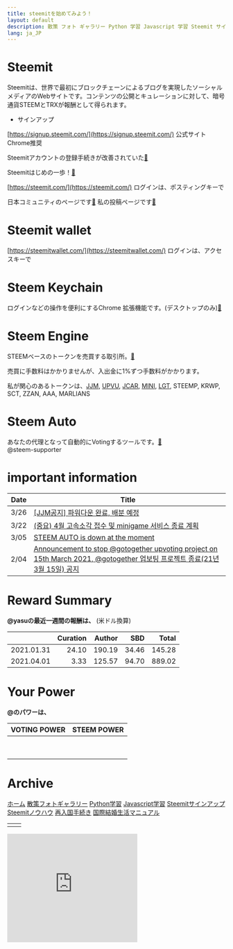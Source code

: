 ```yaml
---
title: steemitを始めてみよう！
layout: default
description: 散策 フォト ギャラリー Python 学習 Javascript 学習 Steemit サインアップ Steemit ノウハウ 再入国 手続き 国際結婚生活マニュアル
lang: ja_JP
---
```


# Steemit 
Steemitは、世界で最初にブロックチェーンによるブログを実現したソーシャルメディアのWebサイトです。コンテンツの公開とキュレーションに対して、暗号通貨STEEMとTRXが報酬として得られます。

* サインアップ

[https://signup.steemit.com/](https://signup.steemit.com/) 公式サイト Chrome推奨

Steemitアカウントの登録手続きが改善されていた[🔗](https://steemit.com/japanese/@yasu/4t27l6-steemit)

Steemitはじめの一歩！[🔗](https://steemit.com/japanese/@yasu/7fuxcn-steemit)

[https://steemit.com/](https://steemit.com/) ログインは、ポスティングキーで

日本コミュニティのページです[🔗](https://steemit.com/created/japanese) 私の投稿ページです[🔗](https://steemit.com/@yasu) 

# Steemit wallet

[https://steemitwallet.com/](https://steemitwallet.com/) ログインは、アクセスキーで

# Steem Keychain

ログインなどの操作を便利にするChrome 拡張機能です。(デスクトップのみ)[🔗](https://chrome.google.com/webstore/detail/jhgnbkkipaallpehbohjmkbjofjdmeid)




# Steem Engine

STEEMベースのトークンを売買する取引所。[🔗](https://steem-engine.net/)

売買に手数料はかかりませんが、入出金に1%ずつ手数料がかかります。

私が関心のあるトークンは、[JJM](https://steemit.com/@virus707/posts), [UPVU](https://steemit.com/@upvu/posts), [JCAR](https://steemit.com/@jcarvoting/posts), [MINI](https://steemit.com/@minigame/posts), [LGT](https://steemit.com/@gotogether/posts), STEEMP, KRWP, SCT, ZZAN, AAA, MARLIANS

# Steem Auto

あなたの代理となって自動的にVotingするツールです。[🔗](https://steemdb.online/)  
@steem-supporter




# important information



|Date|Title|
|---|---|
|3/26|[[JJM공지] 파워다운 완료, 배분 예정](https://steemit.com/jjm/@virus707/5ydqxl-jjm)|
|3/22|[(중요) 4월 고속소각 접수 및 minigame 서비스 종료 계획](https://steemit.com/mini/@minigame/4-minigame)|
|3/05|[STEEM AUTO is down at the moment](https://steemit.com/steemauto/@steem-supporter/steem-auto-is-down-at-the-moment)|
|2/04|[Announcement to stop @gotogether upvoting project on 15th March 2021, @gotogether 업보팅 프로젝트 종료(21년 3월 15일) 공지](https://steemit.com/dblog/@gotogether/announcement-to-stop-gotogether-upvoting-project-in-15th-march-2021-gotogether-21-3-15)|

# Reward Summary

**@yasuの最近一週間の報酬は、**
(米ドル換算)

||Curation|Author|SBD|Total|
|---|---:|---:|---:|---:|
|2021.01.31|24.10|190.19|34.46|145.28|
|2021.04.01|3.33|125.57|94.70|889.02|


# Your Power

**@<a id=userName></a>のパワーは、**

|VOTING POWER|STEEM POWER|
|---|---:|
|<a id=votingPower></a>|<a id=steemPower></a>|
||<a id=sp1></a><br/><a id=sp2></a><br/><a id=sp3></a>|

# Archive

[ホーム](./) [散策フォトギャラリー](./photogarally.html) [Python学習](./python.html) [Javascript学習](./javascript.html) [Steemitサインアップ](./steemitsignup.html) [Steemitノウハウ](./steemittips.html) [再入国手続き](./hikorea.html) [国際結婚生活マニュアル](./kokusai/)

<script src="https://code.jquery.com/jquery-3.2.1.slim.min.js" integrity="sha384-KJ3o2DKtIkvYIK3UENzmM7KCkRr/rE9/Qpg6aAZGJwFDMVNA/GpGFF93hXpG5KkN" crossorigin="anonymous"></script>
<script src="https://github.com/steemit/steem-js/releases/download/v0.7.7/steem.min.js"></script>
<script src="./index.js"></script>

|||
|---|---|
|||

<iframe src="https://rcm-fe.amazon-adsystem.com/e/cm?o=9&p=12&l=ur1&category=gift_certificates&banner=1SYCAVH40V67ZW41NT02&f=ifr&linkID=40cfd882496e423cc49e919f4061b488&t=ojagggyo-22&tracking_id=ojagggyo-22" width="300" height="250" scrolling="no" border="0" marginwidth="0" style="border:none;" frameborder="0"></iframe>
